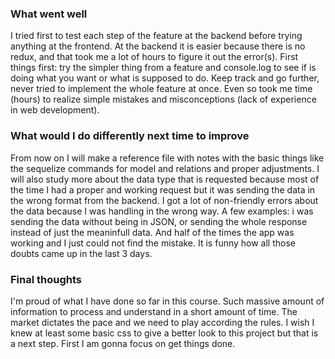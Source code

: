 ### What went well

I tried first to test each step of the feature at the backend before trying anything at the frontend. At the backend it is easier because there is no redux, and that took me a lot of hours to figure it out the error(s). First things first: try the simpler thing from a feature and console.log to see if is doing what you want or what is supposed to do. Keep track and go further, never tried to implement the whole feature at once. Even so took me time (hours) to realize simple mistakes and misconceptions (lack of experience in web development).

### What would I do differently next time to improve

From now on I will make a reference file with notes with the basic things like the sequelize commands for model and relations and proper adjustments. I will also study more about the data type that is requested because most of the time I had a proper and working request but it was sending the data in the wrong format from the backend. I got a lot of non-friendly errors about the data because I was handling in the wrong way. A few examples: i was sending the data without being in JSON, or sending the whole response instead of just the meaninfull data. And half of the times the app was working and I just could not find the mistake. It is funny how all those doubts came up in the last 3 days. 

### Final thoughts

I'm proud of what I have done so far in this course. Such massive amount of information to process and understand in a short amount of time. The market dictates the pace and we need to play according the rules. I wish I knew at least some basic css to give a better look to this project but that is a next step. First I am gonna focus on get things done. 
